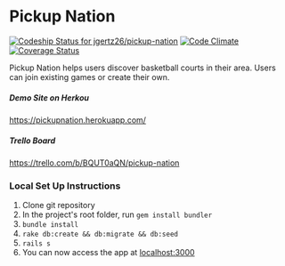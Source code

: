 # Pickup Nation

[ ![Codeship Status for jgertz26/pickup-nation](https://codeship.com/projects/1aae0fe0-4e6b-0133-1c3e-5a2039af3b63/status?branch=master)](https://codeship.com/projects/106907)
[![Code Climate](https://codeclimate.com/github/jgertz26/pickup-nation/badges/gpa.svg)](https://codeclimate.com/github/jgertz26/pickup-nation)
[![Coverage Status](https://coveralls.io/repos/jgertz26/pickup-nation/badge.svg?branch=master&service=github)](https://coveralls.io/github/jgertz26/pickup-nation?branch=master)

Pickup Nation helps users discover basketball courts in their area. Users can join existing games or create their own.  

##### Demo Site on Herkou
https://pickupnation.herokuapp.com/

##### Trello Board
https://trello.com/b/BQUT0aQN/pickup-nation

### Local Set Up Instructions

1. Clone git repository
2. In the project's root folder, run `gem install bundler`
3. `bundle install`
4. `rake db:create && db:migrate && db:seed`
5. `rails s`
6. You can now access the app at [localhost:3000](http://localhost:3000/)
